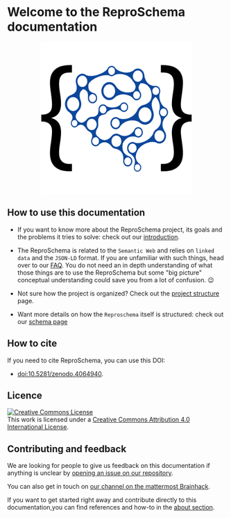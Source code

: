 # Welcome to the ReproSchema documentation

<img
src="./img/reproschema_logo.png"
alt="reposchema_logo"
style="width: 350px; height: auto; display: block; margin-left: auto;  margin-right: auto;"/>

## How to use this documentation

-   If you want to know more about the ReproSchema project, its goals and the problems
it tries to solve: check out our [introduction](./introduction.md).

-   The ReproSchema is related to the `Semantic Web` and relies on `linked data`
and the `JSON-LD` format. If you are unfamiliar with such things, head over to
our [FAQ](./FAQ.md). You do not need an in depth understanding of what those
things are to use the ReproSchema but some "big picture" conceptual understanding
could save you from a lot of confusion. 😉

-   Not sure how the project is organized? Check out the [project structure](./project_structure.md) page.
-   Want more details on how the `Reproschema` itself is structured: check out our [schema page](./schema.md)

<!-- - If you want to use the schema to create your own questionnaire: check out our

- Looking for ways to contribute to the project: check out our -->

## How to cite

If you need to cite ReproSchema, you can use this DOI:

-   [doi:10.5281/zenodo.4064940](https://doi.org/10.5281/zenodo.4064940).

## Licence

<a rel="license" href="http://creativecommons.org/licenses/by/4.0/"><img alt="Creative Commons License" style="border-width:0" src="https://i.creativecommons.org/l/by/4.0/88x31.png" /></a><br />This work is licensed under a <a rel="license" href="http://creativecommons.org/licenses/by/4.0/">Creative Commons Attribution 4.0 International License</a>.

## Contributing and feedback

We are looking for people to give us feedback on this documentation if anything
is unclear by [opening an issue on our repository](https://github.com/ReproNim/reproschema/issues).

You can also get in touch on [our channel on the mattermost Brainhack](https://mattermost.brainhack.org/brainhack/channels/repronim-reproschema).

If you want to get started right away and contribute directly to this
documentation,you can find references and how-to in the [about section](./CONTRIBUTING.md).
